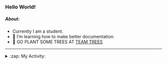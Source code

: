 ### Hello World!

##### About:
- Currently I am a student.
- 🌱 I’m learning how to make better documentation.
- 🌱 GO PLANT SOME TREES AT [TEAM TREES](https://teamtrees.org/)

---
<details>
  <summary>:zap: My Activity:</summary>
  
<!--START_SECTION:waka-->
![Code Time](http://img.shields.io/badge/Code%20Time-1%2C236%20hrs%2018%20mins-blue)

**I'm a Night 🦉** 

```text
🌞 Morning                2023 commits        ███░░░░░░░░░░░░░░░░░░░░░░   10.27 % 
🌆 Daytime                6602 commits        ████████░░░░░░░░░░░░░░░░░   33.53 % 
🌃 Evening                5675 commits        ███████░░░░░░░░░░░░░░░░░░   28.82 % 
🌙 Night                  5391 commits        ███████░░░░░░░░░░░░░░░░░░   27.38 % 
```
📅 **I'm Most Productive on Wednesday** 

```text
Monday                   2722 commits        ███░░░░░░░░░░░░░░░░░░░░░░   13.82 % 
Tuesday                  2721 commits        ███░░░░░░░░░░░░░░░░░░░░░░   13.82 % 
Wednesday                4620 commits        ██████░░░░░░░░░░░░░░░░░░░   23.46 % 
Thursday                 2613 commits        ███░░░░░░░░░░░░░░░░░░░░░░   13.27 % 
Friday                   2100 commits        ███░░░░░░░░░░░░░░░░░░░░░░   10.66 % 
Saturday                 1681 commits        ██░░░░░░░░░░░░░░░░░░░░░░░   08.54 % 
Sunday                   3234 commits        ████░░░░░░░░░░░░░░░░░░░░░   16.42 % 
```


📊 **This Week I Spent My Time On** 

```text
🔥 Editors: 
IntelliJ                 7 hrs 13 mins       █████████████████░░░░░░░░   68.85 % 
VS Code                  2 hrs 35 mins       ██████░░░░░░░░░░░░░░░░░░░   24.70 % 
Android Studio           40 mins             ██░░░░░░░░░░░░░░░░░░░░░░░   06.45 % 

🐱‍💻 Projects: 
java-springboot-projects 4 hrs 17 mins       ██████████░░░░░░░░░░░░░░░   40.82 % 
music-api                2 hrs 30 mins       ██████░░░░░░░░░░░░░░░░░░░   23.82 % 
py-series                2 hrs 2 mins        █████░░░░░░░░░░░░░░░░░░░░   19.41 % 
vlsm-subnet              33 mins             █░░░░░░░░░░░░░░░░░░░░░░░░   05.29 % 
CSE224-Fundamentals-of-An30 mins             █░░░░░░░░░░░░░░░░░░░░░░░░   04.83 % 
```


 Last Updated on 18/10/2023 16:11:24 UTC
<!--END_SECTION:waka-->
</details>

